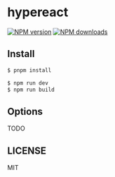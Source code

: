 # hypereact

[![NPM version](https://img.shields.io/npm/v/hypereact.svg?style=flat)](https://npmjs.org/package/hypereact)
[![NPM downloads](http://img.shields.io/npm/dm/hypereact.svg?style=flat)](https://npmjs.org/package/hypereact)

## Install

```bash
$ pnpm install
```

```bash
$ npm run dev
$ npm run build
```

## Options

TODO

## LICENSE

MIT

